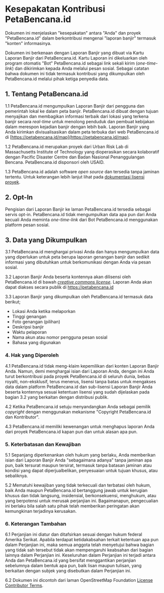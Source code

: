 Kesepakatan Kontribusi PetaBencana.id
=====================================

Dokumen ini menjelaskan "kesepakatan" antara "Anda" dan proyek "PetaBencana.id" dalam berkontribusi mengenai "laporan banjir" termasuk "konten" informasinya.

Dokumen ini berkenaan dengan Laporan Banjir yang dibuat via Kartu Laporan Banjir dari PetaBencana.id. Kartu Laporan ini dikeluarkan oleh program otomatis "Bot" PetaBencana.id sebagai link sekali kirim (_one-time-link_) dan dikirimkan kepada Anda melalui pesan sosial. Sebagai catatan bahwa dokumen ini tidak termasuk kontribusi yang dikumpulkan oleh PetaBencana.id melalui pihak ketiga penyedia data.

## 1. Tentang PetaBencana.id
1.1 PetaBencana.id mengumpulkan Laporan Banjir dari pengguna dan pemerintah lokal ke dalam peta banjir. PetaBencana.id dibuat dengan tujuan menyajikan dan membagikan informasi terbaik dari lokasi yang terkena banjir secara _real-time_ untuk menolong penduduk dan pembuat kebijakan dalam merespon kejadian banjir dengan lebih baik. Laporan Banjir yang Anda kirimkan divisualisasikan dalam peta terbuka dari web PetaBencana.id di [https://petabencana.id/map](https://petabencana.id/map).

1.2 PetaBencana.id merupakan proyek dari Urban Risk Lab di Massachusetts Institute of Technology yang dioperasikan secara kolaboratif dengan Pacific Disaster Centre dan Badan Nasional Penanggulangan Bencana. PetaBencana.id disponsori oleh USAID.

1.3 PetaBencana.id adalah software _open source_ dan tersedia tanpa jaminan tertentu. Untuk keterangan lebih lanjut lihat pada [dokumentasi lisensi proyek](https://github.com/urbanriskmap/urbanriskmap-meta/blob/master/petabencana.id/LICENSING.md).

## 2. Opt-In
Pengisian dari Laporan Banjir ke laman PetaBencana.id tersedia sebagai servis opt-in. PetaBencana.id tidak mengumpulkan data apa pun dari Anda kecuali Anda meminta _one-time-link_ dari Bot PetaBencana.id menggunakan platform pesan sosial.

## 3. Data yang Dikumpulkan

3.1 PetaBencana.id menghargai privasi Anda dan hanya mengumpulkan data yang diperlukan untuk peta berupa laporan genangan banjir dan sedikit informasi yang dibutuhkan untuk berkomunikasi dengan Anda via pesan sosial.

3.2 Laporan Banjir Anda beserta kontennya akan dilisensi oleh PetaBencana.id di bawah [_creative commons license_](https://creativecommons.org/licenses/by/4.0/). Laporan Anda akan dapat diakses secara publik di https://petabencana.id

3.3 Laporan Banjir yang dikumpulkan oleh PetaBencana.id termasuk data berikut;
  - Lokasi Anda ketika melaporkan
  - Tinggi genangan
  - Foto genangan (pilihan)
  - Deskripsi banjir
  - Waktu pelaporan
  - Nama akun atau nomor pengguna pesan sosial
  - Bahasa yang digunakan

### 4. Hak yang Diperoleh

4.1 PetaBencana.id tidak meng-klaim kepemilikan dari konten Laporan Banjir Anda. Namun, demi menghargai isian dari Laporan Anda, dengan ini Anda turut berkontribusi pada proyek PetaBencana.id di seluruh dunia, bebas royalti, non-eksklusif, terus menerus, lisensi tanpa batas untuk mengakses data dalam platform PetaBencana.id dan sub-lisensi Laporan Banjir Anda beserta kontennya sesuai ketentuan lisensi yang sudah dijelaskan pada bagian 3.2 yang berkaitan dengan distribusi publik.

4.2 Ketika PetaBencana.id setuju menyandangkan Anda sebagai pemilik _copyright_ dengan menggunakan mekanisme "Copyright PetaBencana.id dan Kontributor".

4.3 PetaBencana.id memiliki kewenangan untuk menghapus laporan Anda dari proyek PetaBencana.id kapan pun dan untuk alasan apa pun.

### 5. Keterbatasan dan Kewajiban

5.1 Sepanjang diperkenankan oleh hukum yang berlaku, Anda memberikan isian dari Laporan Banjir Anda "sebagaimana adanya" tanpa jaminan apa pun, baik tersurat maupun tersirat, termasuk tanpa batasan jaminan atau kondisi yang dapat diperjualbelikan, penyesuaian untuk tujuan khusus, atau sebaliknya.

5.2 Mematuhi kewajiban yang tidak terkecuali dan terbatasi oleh hukum, baik Anda maupun PetaBencana.id bertanggung jawab untuk kerugian khusus dan tidak langsung, insidensial, berkonsekuensi, menghukum, atau yang berpotensi untuk merusak perjanjian ini. Bagaimanapun, pengecualian ini berlaku bila salah satu pihak telah memberikan peringatan akan kemungkinan terjadinya kerusakan.

### 6. Keterangan Tambahan

6.1 Perjanjian ini diatur dan ditafsirkan sesuai dengan hukum federal Amerika Serikat. Apabila terdapat ketidakabsahan terkait ketentuan apa pun dalam Perjanjian ini, maka semua anggota telah menyetujui bahwa bagian yang tidak sah tersebut tidak akan mempengaruhi keabsahan dari bagian lainnya dalam Perjanjian ini. Keseluruhan dalam Perjanjian ini terjadi antara Anda dan PetaBencana.id yang bersifat menggantikan perjanjian sebelumnya dalam bentuk apa pun, baik lisan maupun tulisan, yang berkaitan dengan subjek yang disebutkan dalam Perjanjian ini.

6.2 Dokumen ini dicontoh dari laman OpenStreetMap Foundation [License Contributor Terms](http://wiki.osmfoundation.org/wiki/Licence/Contributor_Terms).
